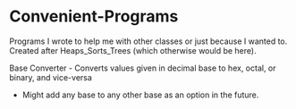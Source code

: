 # Convenient-Programs
Programs I wrote to help me with other classes or just because I wanted to. Created after Heaps_Sorts_Trees (which otherwise would be here).

Base Converter - Converts values given in decimal base to hex, octal, or binary, and vice-versa
  - Might add any base to any other base as an option in the future.
